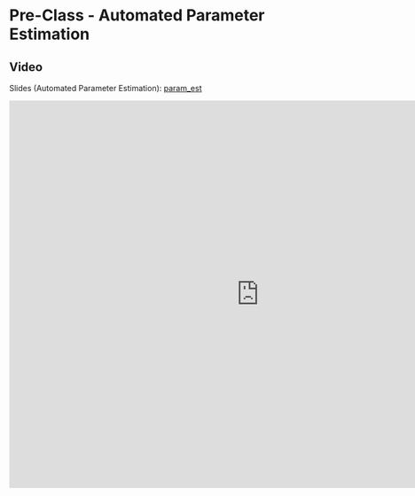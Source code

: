 # Pre-Class - Automated Parameter Estimation



## Video

Slides (Automated Parameter Estimation): [param_est](param_est.pptx) <br>

<iframe width="900" height="700" src="https://www.youtube.com/embed/GyD6CZAeIF8?si=J--2Q-FP6e4MoOWZ" title="YouTube 
video player" frameborder="0" allow="accelerometer; autoplay; clipboard-write; encrypted-media; gyroscope; picture-in-picture; web-share" referrerpolicy="strict-origin-when-cross-origin" allowfullscreen></iframe>
